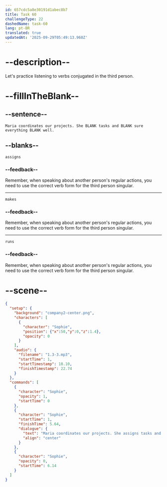 ```yaml
---
id: 657cdc5a8e30191d1abec8b7
title: Task 60
challengeType: 22
dashedName: task-60
lang: pt-BR
translated: true
updatedAt: '2025-09-29T05:49:13.968Z'
---
```


<!-- (audio) Sophie: Maria coordinates our projects. She assigns tasks and makes sure everything runs well. -->

# --description--

Let's practice listening to verbs conjugated in the third person. 

# --fillInTheBlank--

## --sentence--

`Maria coordinates our projects. She BLANK tasks and BLANK sure everything BLANK well.`

## --blanks--

`assigns`

### --feedback--

Remember, when speaking about another person's regular actions, you need to use the correct verb form for the third person singular.

---

`makes`

### --feedback--

Remember, when speaking about another person's regular actions, you need to use the correct verb form for the third person singular.

---

`runs`

### --feedback--

Remember, when speaking about another person's regular actions, you need to use the correct verb form for the third person singular.

# --scene--

```json
{
  "setup": {
    "background": "company2-center.png",
    "characters": [
      {
        "character": "Sophie",
        "position": {"x":50,"y":0,"z":1.4},
        "opacity": 0
      }
    ],
    "audio": {
      "filename": "1.3-3.mp3",
      "startTime": 1,
      "startTimestamp": 18.10,
      "finishTimestamp": 22.74
    }
  },
  "commands": [
    {
      "character": "Sophie",
      "opacity": 1,
      "startTime": 0
    },
    {
      "character": "Sophie",
      "startTime": 1,
      "finishTime": 5.64,
      "dialogue": {
        "text": "Maria coordinates our projects. She assigns tasks and makes sure everything runs well.",
        "align": "center"
      }
    },
    {
      "character": "Sophie",
      "opacity": 0,
      "startTime": 6.14
    }
  ]
}
```
